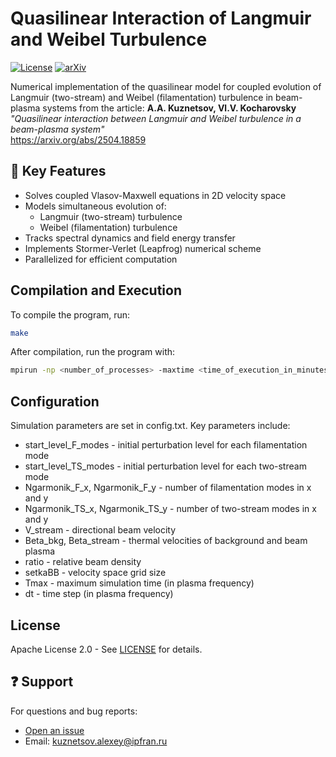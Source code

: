 # Quasilinear Interaction of Langmuir and Weibel Turbulence

[![License](https://img.shields.io/badge/License-Apache%202.0-blue.svg)](LICENSE)
[![arXiv](https://img.shields.io/badge/arXiv-2504.18859-b31b1b.svg)](https://arxiv.org/abs/2504.18859)

Numerical implementation of the quasilinear model for coupled evolution of Langmuir (two-stream) and Weibel (filamentation) turbulence in beam-plasma systems from the article: 
**A.A. Kuznetsov, Vl.V. Kocharovsky**  
*"Quasilinear interaction between Langmuir and Weibel turbulence in a beam-plasma system"*  
https://arxiv.org/abs/2504.18859

## 📌 Key Features
- Solves coupled Vlasov-Maxwell equations in 2D velocity space
- Models simultaneous evolution of:
  - Langmuir (two-stream) turbulence
  - Weibel (filamentation) turbulence
- Tracks spectral dynamics and field energy transfer
- Implements Stormer-Verlet (Leapfrog) numerical scheme
- Parallelized for efficient computation

## Compilation and Execution
  To compile the program, run:
  ```bash
  make
  ```
  After compilation, run the program with:
  ```bash
  mpirun -np <number_of_processes> -maxtime <time_of_execution_in_minutes> build/exe9_c
  ```
## Configuration
Simulation parameters are set in config.txt. Key parameters include:

- start_level_F_modes - initial perturbation level for each filamentation mode
- start_level_TS_modes - initial perturbation level for each two-stream mode
- Ngarmonik_F_x, Ngarmonik_F_y - number of filamentation modes in x and y
- Ngarmonik_TS_x, Ngarmonik_TS_y - number of two-stream modes in x and y
- V_stream - directional beam velocity
- Beta_bkg, Beta_stream - thermal velocities of background and beam plasma
- ratio - relative beam density
- setkaBB - velocity space grid size
- Tmax - maximum simulation time (in plasma frequency)
- dt - time step (in plasma frequency)
## License

Apache License 2.0 - See [LICENSE](LICENSE) for details.

## ❓ Support

For questions and bug reports:

- [Open an issue](https://github.com/alex-kuznetsov7677/Quasilinear-Weibel-and-Lengmuir-Turbulence)
- Email: [kuznetsov.alexey@ipfran.ru](mailto:kuznetsov.alexey@ipfran.ru)
